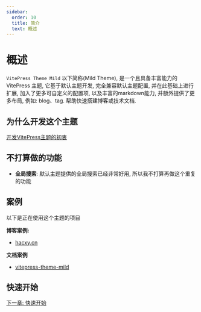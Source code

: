 ```yaml
---
sidebar:
  order: 10
  title: 简介
  text: 概述
---
```


# 概述

`VitePress Theme Mild` 以下简称(Mild Theme), 是一个且具备丰富能力的 VitePress 主题, 它基于默认主题开发, 完全兼容默认主题配置, 并在此基础上进行扩展, 加入了更多可自定义的配置项, 以及丰富的markdown能力, 并额外提供了更多布局, 例如: blog、tag. 帮助快速搭建博客或技术文档.

## 为什么开发这个主题

[开发VitePress主题的初衷](https://hacxy.cn/docs/posts/dev-vitepress-theme/)

## 不打算做的功能

- **全局搜索**: 默认主题提供的全局搜索已经非常好用, 所以我不打算再做这个重复的功能

## 案例

以下是正在使用这个主题的项目

**博客案例:**

- [hacxy.cn](https://hacxy.cn)

**文档案例**

- [vitepress-theme-mild](https://theme.hacxy.cn)

## 快速开始

[下一章: 快速开始](./quick-start.md)
